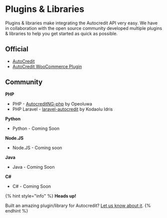 # Plugins & Libraries

Plugins & libraries make integrating the Autocredit API very easy. We have in collaboration with the open source community developed multiple plugins & libraries to help you get started as quick as possible.

## **Official**

* [AutoCredit](https://www.github.com/AutoCreditNG)
* [AutoCredit WooCommerce Plugin](https://wordpress.org/plugins/autocredit-woocommerce)

## **Community**

**PHP**

* PHP - [AutocreditNG-php](https://github.com/AutocreditNG-php) by Opeoluwa 
* PHP Laravel - [laravel-autocredit](https://github.com/laravel-autocredit) by Kodaolu Idris

**Python**

* Python - Coming Soon

**Node.JS**

* Node.JS - Coming soon

**Java**

* Java - Coming Soon

**C\#**

* C\# - Coming Soon 

{% hint style="info" %}
**Heads up!**

Built an amazing plugin/library for Autocredit? [Let us know about it](https://autocredit.ng/support).
{% endhint %}

